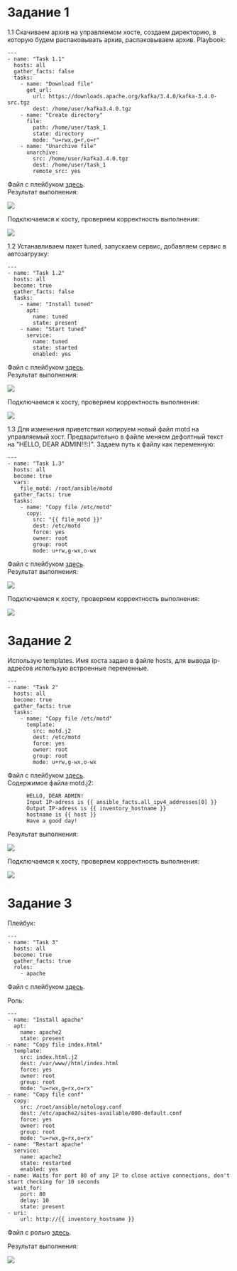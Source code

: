 # Задание 1
1.1 Скачиваем архив на управляемом хосте, создаем директорию, в которую будем распаковывать архив, распаковываем архив. Playbook:
```
---
- name: "Task 1.1"
  hosts: all
  gather_facts: false
  tasks:
    - name: "Download file"
      get_url:
        url: https://downloads.apache.org/kafka/3.4.0/kafka-3.4.0-src.tgz
        dest: /home/user/kafka3.4.0.tgz
    - name: "Create directory"
      file:
        path: /home/user/task_1
        state: directory
        mode: "u=rwx,g=r,o=r"
    - name: "Unarchive file"
      unarchive:
        src: /home/user/kafka3.4.0.tgz
        dest: /home/user/task_1
        remote_src: yes
 ```    
Файл с плейбуком [здесь](https://github.com/OlgaLesnykh/SYS/blob/main/SVIRT/ANSIBLE/playbook_1_1.yml).    
Результат выполнения:    
    
![](https://github.com/OlgaLesnykh/screenshots/blob/main/ANSIBLE_011.png)    
    
Подключаемся к хосту, проверяем корректность выполнения:    
    
![](https://github.com/OlgaLesnykh/screenshots/blob/main/ANSIBLE_013.png)    
    
1.2 Устанавливаем пакет tuned, запускаем сервис, добавляем сервис в автозагрузку:    
```
---
- name: "Task 1.2"
  hosts: all
  become: true
  gather_facts: false
  tasks:
    - name: "Install tuned"
      apt:
        name: tuned
        state: present
    - name: "Start tuned"
      service:
        name: tuned
        state: started
        enabled: yes
 ```    
Файл с плейбуком [здесь](https://github.com/OlgaLesnykh/SYS/blob/main/SVIRT/ANSIBLE/playbook_1_2.yml).    
Результат выполнения:    
    
![](https://github.com/OlgaLesnykh/screenshots/blob/main/ANSIBLE_012.png)    
    
Подключаемся к хосту, проверяем корректность выполнения:    
    
![](https://github.com/OlgaLesnykh/screenshots/blob/main/ANSIBLE_014.png)    
    
1.3 Для изменения приветствия копируем новый файл motd на управляемый хост. Предварительно в файле меняем дефолтный текст на "HELLO, DEAR ADMIN!!!:)". Задаем путь к файлу как переменную:    
    
```
---
- name: "Task 1.3"
  hosts: all
  become: true
  vars:
    file_motd: /root/ansible/motd 
  gather_facts: true
  tasks:
    - name: "Copy file /etc/motd"
      copy:
        src: "{{ file_motd }}"
        dest: /etc/motd
        force: yes
        owner: root
        group: root
        mode: u+rw,g-wx,o-wx
```    
Файл с плейбуком [здесь](https://github.com/OlgaLesnykh/SYS/blob/main/SVIRT/ANSIBLE/playbook_1_3.yml).    
Результат выполнения:    
    
![](https://github.com/OlgaLesnykh/screenshots/blob/main/ANSIBLE_015.png)    
    
Подключаемся к хосту, проверяем корректность выполнения:    
    
![](https://github.com/OlgaLesnykh/screenshots/blob/main/ANSIBLE_016.png)    
    
# Задание 2
Использую templates. Имя хоста задаю в файле hosts, для вывода ip-адресов использую встроенные переменные.    
    
```
---
- name: "Task 2"
  hosts: all
  become: true
  gather_facts: true
  tasks:
    - name: "Copy file /etc/motd"
      template:
        src: motd.j2
        dest: /etc/motd
        force: yes
        owner: root
        group: root
        mode: u+rw,g-wx,o-wx
```    
    
Файл с плейбуком [здесь](https://github.com/OlgaLesnykh/SYS/blob/main/SVIRT/ANSIBLE/playbook_2.yml).    
Содержимое файла motd.j2:    
    
```
      HELLO, DEAR ADMIN!
      Input IP-adress is {{ ansible_facts.all_ipv4_addresses[0] }}
      Output IP-adress is {{ inventory_hostname }}
      hostname is {{ host }}
      Have a good day!
```    
    
Результат выполнения:    
    
![](https://github.com/OlgaLesnykh/screenshots/blob/main/ANSIBLE_017.png)    
    
Подключаемся к хосту, проверяем корректность выполнения:    
    
![](https://github.com/OlgaLesnykh/screenshots/blob/main/ANSIBLE_019.png)    

# Задание 3
Плейбук:    
    
```
---
- name: "Task 3"
  hosts: all
  become: true
  gather_facts: true
  roles:
    - apache
```   
    
Файл с плейбуком [здесь](https://github.com/OlgaLesnykh/SYS/blob/main/SVIRT/ANSIBLE/playbook_3.yml).    
    
Роль:    
    
```
---
- name: "Install apache"
  apt:
    name: apache2
    state: present
- name: "Copy file index.html"
  template:
    src: index.html.j2
    dest: /var/www//html/index.html
    force: yes
    owner: root
    group: root
    mode: "u=rwx,g=rx,o=rx"
- name: "Copy file conf"
  copy:
    src: /root/ansible/netology.conf
    dest: /etc/apache2/sites-available/000-default.conf
    force: yes
    owner: root
    group: root
    mode: "u=rwx,g=rx,o=rx"
- name: "Restart apache"
  service:
    name: apache2
    state: restarted
    enabled: yes
- name: Waits for port 80 of any IP to close active connections, don't start checking for 10 seconds
  wait_for:
    port: 80
    delay: 10
    state: present
- uri:
    url: http://{{ inventory_hostname }}
```    
    
Файл с ролью [здесь](https://github.com/OlgaLesnykh/SYS/blob/main/SVIRT/ANSIBLE/main.yml).
    
Результат выполнения:    
    
![](https://github.com/OlgaLesnykh/screenshots/blob/main/ANSIBLE_020.png)    
